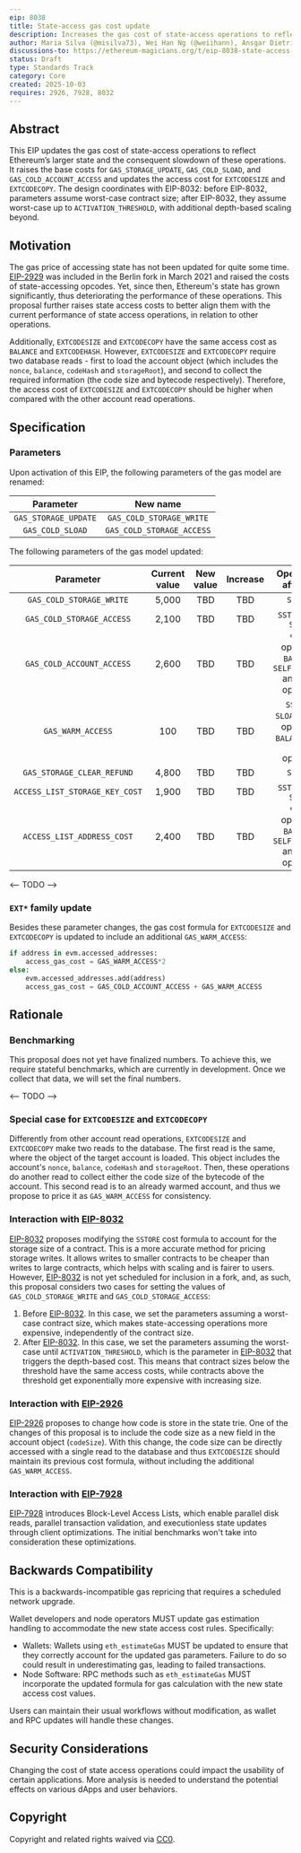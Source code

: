 ```yaml
---
eip: 8038
title: State-access gas cost update
description: Increases the gas cost of state-access operations to reflect Ethereum’s larger state
author: Maria Silva (@misilva73), Wei Han Ng (@weiihann), Ansgar Dietrichs (@adietrichs)
discussions-to: https://ethereum-magicians.org/t/eip-8038-state-access-gas-cost-update/25693
status: Draft
type: Standards Track
category: Core
created: 2025-10-03
requires: 2926, 7928, 8032
---
```


## Abstract

This EIP updates the gas cost of state-access operations to reflect Ethereum’s larger state and the consequent slowdown of these operations. It raises the base costs for `GAS_STORAGE_UPDATE`, `GAS_COLD_SLOAD`, and `GAS_COLD_ACCOUNT_ACCESS` and updates the access cost for `EXTCODESIZE` and `EXTCODECOPY`. The design coordinates with EIP-8032: before EIP-8032, parameters assume worst-case contract size; after EIP-8032, they assume worst-case up to `ACTIVATION_THRESHOLD`, with additional depth-based scaling beyond.

## Motivation

The gas price of accessing state has not been updated for quite some time. [EIP-2929](eip-2929.md) was included in the Berlin fork in March 2021 and raised the costs of state-accessing opcodes. Yet, since then, Ethereum's state has grown significantly, thus deteriorating the performance of these operations. This proposal further raises state access costs to better align them with the current performance of state access operations, in relation to other operations.

Additionally, `EXTCODESIZE` and `EXTCODECOPY` have the same access cost as `BALANCE` and `EXTCODEHASH`. However, `EXTCODESIZE` and `EXTCODECOPY` require two database reads - first to load the account object (which includes the `nonce`, `balance`, `codeHash` and `storageRoot`), and second to collect the required information (the code size and bytecode respectively). Therefore, the access cost of `EXTCODESIZE` and `EXTCODECOPY` should be higher when compared with the other account read operations.

## Specification

### Parameters

Upon activation of this EIP, the following parameters of the gas model are renamed:

| **Parameter** | **New name** |
|:---:|:---:|
| `GAS_STORAGE_UPDATE` | `GAS_COLD_STORAGE_WRITE` |
| `GAS_COLD_SLOAD` | `GAS_COLD_STORAGE_ACCESS` |

The following parameters of the gas model updated:

| **Parameter** | **Current value** | **New value** | **Increase** |**Operations affected** |
|:---:|:---:|:---:|:---:|:---:|
| `GAS_COLD_STORAGE_WRITE` | 5,000 | TBD | TBD | `SSTORE` |
| `GAS_COLD_STORAGE_ACCESS` | 2,100 | TBD | TBD | `SSTORE` and `SLOAD` |
| `GAS_COLD_ACCOUNT_ACCESS` | 2,600 | TBD | TBD | `*CALL` opcodes, `BALANCE`, `SELFDESTRUCT` and `EXT*` opcodes |
| `GAS_WARM_ACCESS` | 100 | TBD | TBD | `SSTORE`, `SLOAD`, `*CALL` opcodes, `BALANCE` and `EXT*` opcodes |
| `GAS_STORAGE_CLEAR_REFUND` | 4,800 | TBD | TBD | `SSTORE` |
| `ACCESS_LIST_STORAGE_KEY_COST` | 1,900 | TBD | TBD | `SSTORE` and `SLOAD`|
| `ACCESS_LIST_ADDRESS_COST` | 2,400 | TBD | TBD | `*CALL` opcodes, `BALANCE`, `SELFDESTRUCT` and `EXT*` opcodes |

<-- TODO -->

### `EXT*` family update

Besides these parameter changes, the gas cost formula for `EXTCODESIZE` and `EXTCODECOPY` is updated to include an additional `GAS_WARM_ACCESS`:

```python
if address in evm.accessed_addresses:
    access_gas_cost = GAS_WARM_ACCESS*2
else:
    evm.accessed_addresses.add(address)
    access_gas_cost = GAS_COLD_ACCOUNT_ACCESS + GAS_WARM_ACCESS
```

## Rationale

### Benchmarking

This proposal does not yet have finalized numbers. To achieve this, we require stateful benchmarks, which are currently in development. Once we collect that data, we will set the final numbers.

<-- TODO -->

### Special case for `EXTCODESIZE` and `EXTCODECOPY`

Differently from other account read operations, `EXTCODESIZE` and `EXTCODECOPY` make two reads to the database. The first read is the same, where the object of the target account is loaded. This object includes the account's `nonce`, `balance`, `codeHash` and `storageRoot`. Then, these operations do another read to collect either the code size of the bytecode of the account. This second read is to an already warmed account, and thus we propose to price it as `GAS_WARM_ACCESS` for consistency.

### Interaction with [EIP-8032](eip-8032.md)

[EIP-8032](eip-8032.md) proposes modifying the `SSTORE` cost formula to account for the storage size of a contract. This is a more accurate method for pricing storage writes. It allows writes to smaller contracts to be cheaper than writes to large contracts, which helps with scaling and is fairer to users. However, [EIP-8032](eip-8032.md) is not yet scheduled for inclusion in a fork, and, as such, this proposal considers two cases for setting the values of `GAS_COLD_STORAGE_WRITE` and `GAS_COLD_STORAGE_ACCESS`:

1. Before [EIP-8032](eip-8032.md). In this case, we set the parameters assuming a worst-case contract size, which makes state-accessing operations more expensive, independently of the contract size.
2. After [EIP-8032](eip-8032.md). In this case, we set the parameters assuming the worst-case until `ACTIVATION_THRESHOLD`, which is the parameter in [EIP-8032](eip-8032.md) that triggers the depth-based cost. This means that contract sizes below the threshold have the same access costs, while contracts above the threshold get exponentially more expensive with increasing size.

### Interaction with [EIP-2926](eip-2926.md)

[EIP-2926](eip-2926.md) proposes to change how code is store in the state trie. One of the changes of this proposal is to include the code size as a new field in the account object (`codeSize`). With this change, the code size can be directly accessed with a single read to the database and thus `EXTCODESIZE` should maintain its previous cost formula, without including the additional `GAS_WARM_ACCESS`.

### Interaction with [EIP-7928](eip-7928.md)

[EIP-7928](eip-7928.md) introduces Block-Level Access Lists, which enable parallel disk reads, parallel transaction validation, and executionless state updates through client optimizations. The initial benchmarks won't take into consideration these optimizations.

## Backwards Compatibility

This is a backwards-incompatible gas repricing that requires a scheduled network upgrade.

Wallet developers and node operators MUST update gas estimation handling to accommodate the new state access cost rules. Specifically:

- Wallets: Wallets using `eth_estimateGas` MUST be updated to ensure that they correctly account for the updated gas parameters. Failure to do so could result in underestimating gas, leading to failed transactions.
- Node Software: RPC methods such as `eth_estimateGas` MUST incorporate the updated formula for gas calculation with the new state access cost values.

Users can maintain their usual workflows without modification, as wallet and RPC updates will handle these changes.

## Security Considerations

Changing the cost of state access operations could impact the usability of certain applications. More analysis is needed to understand the potential effects on various dApps and user behaviors.

## Copyright

Copyright and related rights waived via [CC0](../LICENSE.md).

